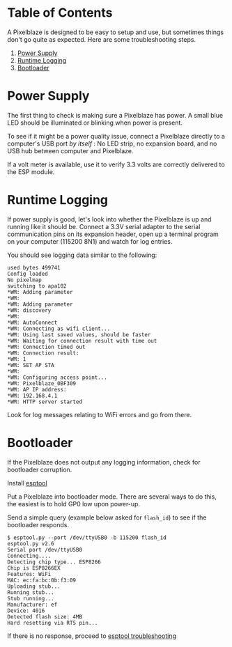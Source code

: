 # Table of Contents

A Pixelblaze is designed to be easy to setup and use, but sometimes things
don't go quite as expected. Here are some troubleshooting steps.

1. [Power Supply](#toc_1)
2. [Runtime Logging](#toc_2)
3. [Bootloader](#toc_3)

# Power Supply

The first thing to check is making sure a Pixelblaze has power. A small blue
LED should be illuminated or blinking when power is present.

To see if it might be a power quality issue, connect a Pixelblaze directly
to a computer's USB port _by itself_ : No LED strip, no expansion board, and no
USB hub between computer and Pixelblaze.

If a volt meter is available, use it to verify 3.3 volts are correctly
delivered to the ESP module.

# Runtime Logging

If power supply is good, let's look into whether the Pixelblaze is up and
running like it should be. Connect a 3.3V serial adapter to the serial
communication pins on its expansion header, open up a terminal program on
your computer (115200 8N1) and watch for log entries.

You should see logging data similar to the following:

```
used bytes 499741
Config loaded
No pixelmap
switching to apa102
*WM: Adding parameter
*WM:
*WM: Adding parameter
*WM: discovery
*WM:
*WM: AutoConnect
*WM: Connecting as wifi client...
*WM: Using last saved values, should be faster
*WM: Waiting for connection result with time out
*WM: Connection timed out
*WM: Connection result:
*WM: 1
*WM: SET AP STA
*WM:
*WM: Configuring access point...
*WM: Pixelblaze_0BF309
*WM: AP IP address:
*WM: 192.168.4.1
*WM: HTTP server started
```

Look for log messages relating to WiFi errors and go from there.

# Bootloader

If the Pixelblaze does not output any logging information, check for
bootloader corruption.

Install [esptool](https://github.com/espressif/esptool)

Put a Pixelblaze into bootloader mode. There are several ways to do this,
the easiest is to hold GP0 low upon power-up.

Send a simple query (example below asked for `flash_id`) to see if the
bootloader responds.

```
$ esptool.py --port /dev/ttyUSB0 -b 115200 flash_id
esptool.py v2.6
Serial port /dev/ttyUSB0
Connecting....
Detecting chip type... ESP8266
Chip is ESP8266EX
Features: WiFi
MAC: ec:fa:bc:0b:f3:09
Uploading stub...
Running stub...
Stub running...
Manufacturer: ef
Device: 4016
Detected flash size: 4MB
Hard resetting via RTS pin...

```

If there is no response, proceed to [esptool troubleshooting](https://github.com/espressif/esptool#troubleshooting)